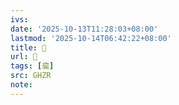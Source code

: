```yaml
---
ivs:
date: '2025-10-13T11:28:03+08:00'
lastmod: '2025-10-14T06:42:22+08:00'
title: 󰛌
url: 󰛌
tags: [廇]
src: GHZR
note:
---
```

